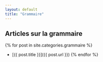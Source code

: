 ```yaml
---
layout: default
title: "Grammaire"
---
```


## Articles sur la grammaire

{% for post in site.categories.grammaire %}
  - [{{ post.title }}]({{ post.url }})
{% endfor %}
